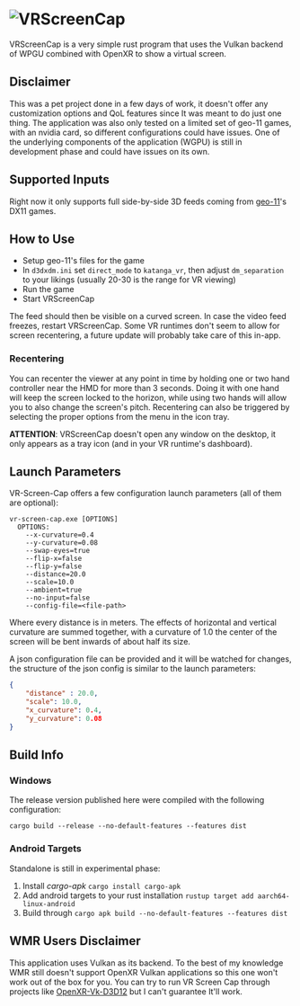 # ![VRScreenCap](RepoAssets/banner.webp)

VRScreenCap is a very simple rust program that uses the Vulkan backend of WPGU combined with OpenXR to show a virtual screen.

## Disclaimer
This was a pet project done in a few days of work, it doesn't offer any customization options and QoL features since It was meant to do just one thing.
The application was also only tested on a limited set of geo-11 games, with an nvidia card, so different configurations could have issues.
One of the underlying components of the application (WGPU) is still in development phase and could have issues on its own.

## Supported Inputs
Right now it only supports full side-by-side 3D feeds coming from [geo-11](https://helixmod.blogspot.com/2022/06/announcing-new-geo-11-3d-driver.html)'s
DX11 games.

## How to Use
- Setup geo-11's files for the game
- In `d3dxdm.ini` set `direct_mode` to `katanga_vr`, then adjust `dm_separation` to your likings (usually 20-30 is the range for VR viewing)
- Run the game
- Start VRScreenCap

The feed should then be visible on a curved screen. In case the video feed freezes, restart VRScreenCap.
Some VR runtimes don't seem to allow for screen recentering, a future update will probably take care of this in-app.

### Recentering
You can recenter the viewer at any point in time by holding one or two hand controller near the HMD for more than 3 seconds.
Doing it with one hand will keep the screen locked to the horizon, while using two hands will allow you to also change the screen's pitch.
Recentering can also be triggered by selecting the proper options from the menu in the icon tray.

**ATTENTION**: VRScreenCap doesn't open any window on the desktop, it only appears as a tray icon (and in your VR runtime's dashboard).


## Launch Parameters

VR-Screen-Cap offers a few configuration launch parameters (all of them are optional):
```
vr-screen-cap.exe [OPTIONS]
  OPTIONS:
    --x-curvature=0.4
    --y-curvature=0.08
    --swap-eyes=true
    --flip-x=false
    --flip-y=false
    --distance=20.0
    --scale=10.0
    --ambient=true
    --no-input=false
    --config-file=<file-path>
```
Where every distance is in meters. The effects of horizontal and vertical curvature are summed together, with a curvature of 1.0 the center of the screen will be bent inwards of about half its size.

A json configuration file can be provided and it will be watched for changes, the structure of the json config is similar to the launch parameters:
```json
{
    "distance" : 20.0,
    "scale": 10.0,
    "x_curvature": 0.4,
    "y_curvature": 0.08
}
```

## Build Info

### Windows
The release version published here were compiled with the following configuration:
```
cargo build --release --no-default-features --features dist
```

### Android Targets
Standalone is still in experimental phase:
1. Install *cargo-apk* `cargo install cargo-apk`
2. Add android targets to your rust installation `rustup target add aarch64-linux-android`
3. Build through `cargo apk build --no-default-features --features dist`

## WMR Users Disclaimer

This application uses Vulkan as its backend. To the best of my knowledge WMR still doesn't support OpenXR Vulkan applications so this one won't work out of the box for you. You can try to run VR Screen Cap through projects like [OpenXR-Vk-D3D12](https://github.com/mbucchia/OpenXR-Vk-D3D12) but I can't guarantee It'll work.
